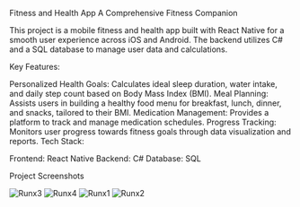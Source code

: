 Fitness and Health App
A Comprehensive Fitness Companion

This project is a mobile fitness and health app built with React Native for a smooth user experience across iOS and Android. The backend utilizes C# and a SQL database to manage user data and calculations.

Key Features:

Personalized Health Goals:
Calculates ideal sleep duration, water intake, and daily step count based on Body Mass Index (BMI).
Meal Planning:
Assists users in building a healthy food menu for breakfast, lunch, dinner, and snacks, tailored to their BMI.
Medication Management:
Provides a platform to track and manage medication schedules.
Progress Tracking:
Monitors user progress towards fitness goals through data visualization and reports.
Tech Stack:

Frontend: React Native
Backend: C#
Database: SQL

Project Screenshots

![Runx3](https://github.com/MosaabRkia/RunX_App/assets/60904272/ba0cfcd8-8600-4f3b-9959-2a89a04c2591)
![Runx4](https://github.com/MosaabRkia/RunX_App/assets/60904272/769543ee-d830-49fb-90f0-499804b6dc67)
![Runx1](https://github.com/MosaabRkia/RunX_App/assets/60904272/4767ea81-e309-41a5-85c4-32666600adf1)
![Runx2](https://github.com/MosaabRkia/RunX_App/assets/60904272/5ec5081b-96e1-4275-80f1-cb4a6bd9f861)
